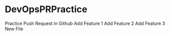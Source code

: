 # DevOpsPRPractice
Practice Push Request in Github
Add Feature 1 
Add Feature 2
Add Feature 3 New File
